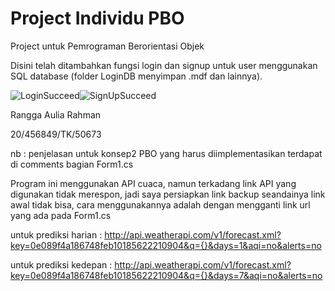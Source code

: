 # Project Individu PBO
Project untuk Pemrograman Berorientasi Objek

Disini telah ditambahkan fungsi login dan signup untuk user menggunakan SQL database (folder LoginDB menyimpan .mdf dan lainnya).

![LoginSucceed](https://user-images.githubusercontent.com/79177708/116429693-4e655780-a870-11eb-8193-30f91b9dd3b1.jpg)![SignUpSucceed](https://user-images.githubusercontent.com/79177708/116430489-16aadf80-a871-11eb-9c2d-8100189ab831.jpg)

Rangga Aulia Rahman

20/456849/TK/50673

nb : penjelasan untuk konsep2 PBO yang harus diimplementasikan terdapat di comments bagian Form1.cs

Program ini menggunakan API cuaca, namun terkadang link API yang digunakan tidak merespon, jadi saya persiapkan link backup seandainya link awal tidak bisa, cara menggunakannya adalah dengan mengganti link url yang ada pada Form1.cs

untuk prediksi harian : http://api.weatherapi.com/v1/forecast.xml?key=0e089f4a186748feb10185622210904&q={}&days=1&aqi=no&alerts=no

untuk prediksi kedepan : http://api.weatherapi.com/v1/forecast.xml?key=0e089f4a186748feb10185622210904&q={}&days=7&aqi=no&alerts=no



